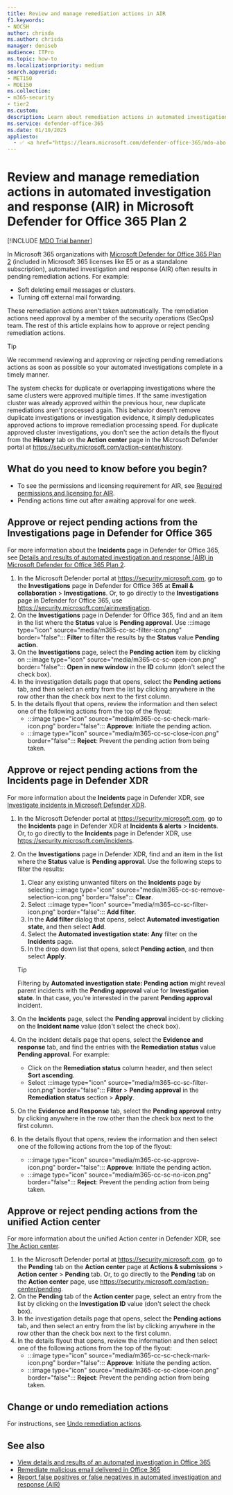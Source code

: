 ```yaml
---
title: Review and manage remediation actions in AIR
f1.keywords:
- NOCSH
author: chrisda
ms.author: chrisda
manager: deniseb
audience: ITPro
ms.topic: how-to
ms.localizationpriority: medium
search.appverid:
- MET150
- MOE150
ms.collection:
- m365-security
- tier2
ms.custom:
description: Learn about remediation actions in automated investigation and response capabilities in Microsoft Defender for Office 365 Plan 2.
ms.service: defender-office-365
ms.date: 01/10/2025
appliesto:
  - ✅ <a href="https://learn.microsoft.com/defender-office-365/mdo-about#defender-for-office-365-plan-1-vs-plan-2-cheat-sheet" target="_blank">Microsoft Defender for Office 365 Plan 2</a>
---
```


# Review and manage remediation actions in automated investigation and response (AIR) in Microsoft Defender for Office 365 Plan 2

[!INCLUDE [MDO Trial banner](../includes/mdo-trial-banner.md)]

In Microsoft 365 organizations with [Microsoft Defender for Office 365 Plan 2](mdo-about.md#defender-for-office-365-plan-1-vs-plan-2-cheat-sheet)  (included in Microsoft 365 licenses like E5 or as a standalone subscription), automated investigation and response (AIR) often results in pending remediation actions. For example:

- Soft deleting email messages or clusters.
- Turning off external mail forwarding.

These remediation actions aren't taken automatically. The remediation actions need approval by a member of the security operations (SecOps) team. The rest of this article explains how to approve or reject pending remediation actions.

> [!TIP]
> We recommend reviewing and approving or rejecting pending remediations actions as soon as possible so your automated investigations complete in a timely manner.
>
> The system checks for duplicate or overlapping investigations where the same clusters were approved multiple times. If the same investigation cluster was already approved within the previous hour, new duplicate remediations aren't processed again. This behavior doesn't remove duplicate investigations or investigation evidence, it simply deduplicates approved actions to improve remediation processing speed. For duplicate approved cluster investigations, you don't see the action details the flyout from the **History** tab on the **Action center** page in the Microsoft Defender portal at <https://security.microsoft.com/action-center/history>.

## What do you need to know before you begin?

- To see the permissions and licensing requirement for AIR, see [Required permissions and licensing for AIR](air-about.md#required-permissions-and-licensing-for-air).
- Pending actions time out after awaiting approval for one week.

## Approve or reject pending actions from the Investigations page in Defender for Office 365

For more information about the **Incidents** page in Defender for Office 365, see [Details and results of automated investigation and response (AIR) in Microsoft Defender for Office 365 Plan 2](air-view-investigation-results.md).

1. In the Microsoft Defender portal at <https://security.microsoft.com>, go to the **Investigations** page in Defender for Office 365 at **Email & collaboration** \> **Investigations**. Or, to go directly to the **Investigations** page in Defender for Office 365, use <https://security.microsoft.com/airinvestigation>.
2. On the **Investigations** page in Defender for Office 365, find and an item in the list where the **Status** value is **Pending approval**. Use :::image type="icon" source="media/m365-cc-sc-filter-icon.png" border="false"::: **Filter** to filter the results by the **Status** value **Pending action**.
3. On the **Investigations** page, select the **Pending action** item by clicking on :::image type="icon" source="media/m365-cc-sc-open-icon.png" border="false"::: **Open in new window** in the **ID** column (don't select the check box).
4. In the investigation details page that opens, select the **Pending actions** tab, and then select an entry from the list by clicking anywhere in the row other than the check box next to the first column.
5. In the details flyout that opens, review the information and then select one of the following actions from the top of the flyout:
   - :::image type="icon" source="media/m365-cc-sc-check-mark-icon.png" border="false"::: **Approve**: Initiate the pending action.
   - :::image type="icon" source="media/m365-cc-sc-close-icon.png" border="false"::: **Reject**: Prevent the pending action from being taken.

## Approve or reject pending actions from the Incidents page in Defender XDR

For more information about the **Incidents** page in Defender XDR, see [Investigate incidents in Microsoft Defender XDR](/defender-xdr/investigate-incidents).

1. In the Microsoft Defender portal at <https://security.microsoft.com>, go to the **Incidents** page in Defender XDR at **Incidents & alerts** \> **Incidents**. Or, to go directly to the **Incidents** page in Defender XDR, use <https://security.microsoft.com/incidents>.
2. On the **Investigations** page in Defender XDR, find and an item in the list where the **Status** value is **Pending approval**. Use the following steps to filter the results:
   1. Clear any existing unwanted filters on the **Incidents** page by selecting :::image type="icon" source="media/m365-cc-sc-remove-selection-icon.png" border="false"::: **Clear**.
   2. Select :::image type="icon" source="media/m365-cc-sc-filter-icon.png" border="false"::: **Add filter**.
   3. In the **Add filter** dialog that opens, select **Automated investigation state**, and then select **Add**.
   4. Select the **Automated investigation state: Any** filter on the **Incidents** page.
   5. In the drop down list that opens, select **Pending action**, and then select **Apply**.

   > [!TIP]
   > Filtering by **Automated investigation state: Pending action** might reveal parent incidents with the **Pending approval** value for **Investigation state**. In that case, you're interested in the parent **Pending approval** incident.

3. On the **Incidents** page, select the **Pending approval** incident by clicking on the **Incident name** value (don't select the check box).
4. On the incident details page that opens, select the **Evidence and response** tab, and find the entries with the **Remediation status** value **Pending approval**. For example:
   - Click on the **Remediation status** column header, and then select **Sort ascending**.
   - Select :::image type="icon" source="media/m365-cc-sc-filter-icon.png" border="false"::: **Filter** \> **Pending approval** in the **Remediation status** section \> **Apply**.
5. On the **Evidence and Response** tab, select the **Pending approval** entry by clicking anywhere in the row other than the check box next to the first column.
6. In the details flyout that opens, review the information and then select one of the following actions from the top of the flyout:
   - :::image type="icon" source="media/m365-cc-sc-approve-icon.png" border="false"::: **Approve**: Initiate the pending action.
   - :::image type="icon" source="media/m365-cc-sc-no-icon.png" border="false"::: **Reject**: Prevent the pending action from being taken.

## Approve or reject pending actions from the unified Action center

For more information about the unified Action center in Defender XDR, see [The Action center](/defender-xdr/m365d-action-center).

1. In the Microsoft Defender portal at <https://security.microsoft.com>, go to the **Pending** tab on the **Action center** page at **Actions & submissions** \> **Action center** \> **Pending** tab. Or, to go directly to the **Pending** tab on the **Action center** page, use <https://security.microsoft.com/action-center/pending>.
2. On the **Pending** tab of the **Action center** page, select an entry from the list by clicking on the **Investigation ID** value (don't select the check box).
3. In the investigation details page that opens, select the **Pending actions** tab, and then select an entry from the list by clicking anywhere in the row other than the check box next to the first column.
4. In the details flyout that opens, review the information and then select one of the following actions from the top of the flyout:
   - :::image type="icon" source="media/m365-cc-sc-check-mark-icon.png" border="false"::: **Approve**: Initiate the pending action.
   - :::image type="icon" source="media/m365-cc-sc-close-icon.png" border="false"::: **Reject**: Prevent the pending action from being taken.

## Change or undo remediation actions

For instructions, see [Undo remediation actions](air-report-false-positives-negatives.md#undo-remediation-actions).

## See also

- [View details and results of an automated investigation in Office 365](air-view-investigation-results.md)
- [Remediate malicious email delivered in Office 365](remediate-malicious-email-delivered-office-365.md)
- [Report false positives or false negatives in automated investigation and response (AIR)](air-report-false-positives-negatives.md)
